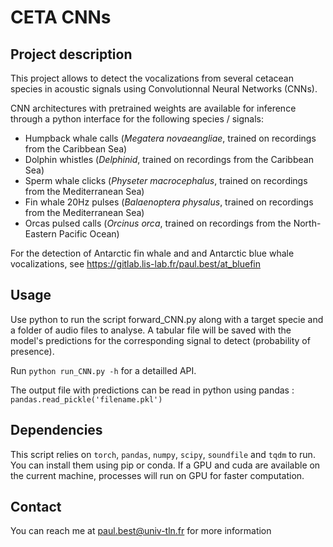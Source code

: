 # CETA CNNs

## Project description
This project allows to detect the vocalizations from several cetacean species in acoustic signals using Convolutionnal Neural Networks (CNNs).

CNN architectures with pretrained weights are available for inference through a python interface for the following species / signals:
- Humpback whale calls (*Megatera novaeangliae*, trained on recordings from the Caribbean Sea)
- Dolphin whistles (*Delphinid*, trained on recordings from the Caribbean Sea)
- Sperm whale clicks (*Physeter macrocephalus*, trained on recordings from the Mediterranean Sea)
- Fin whale 20Hz pulses (*Balaenoptera physalus*, trained on recordings from the Mediterranean Sea)
- Orcas pulsed calls (*Orcinus orca*, trained on recordings from the North-Eastern Pacific Ocean)

For the detection of Antarctic fin whale and and Antarctic blue whale vocalizations, see https://gitlab.lis-lab.fr/paul.best/at_bluefin

## Usage
Use python to run the script forward_CNN.py along with a target specie and a folder of audio files to analyse. A tabular file will be saved with the model's predictions for the corresponding signal to detect (probability of presence).

Run `python run_CNN.py -h` for a detailled API.

The output file with predictions can be read in python using pandas : `pandas.read_pickle('filename.pkl')`

## Dependencies
This script relies on `torch`, `pandas`, `numpy`, `scipy`, `soundfile` and `tqdm` to run. You can install them using pip or conda.
If a GPU and cuda are available on the current machine, processes will run on GPU for faster computation.


## Contact
You can reach me at paul.best@univ-tln.fr for more information

